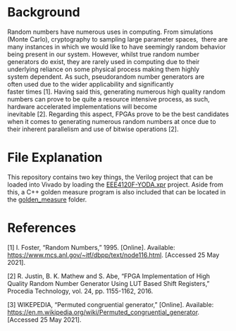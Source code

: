 # Background

Random numbers have numerous uses in computing. 
From simulations (Monte Carlo), cryptography to sampling large parameter spaces, 
there are many instances in which we would like to have seemingly random behavior being 
present in our system. However, whilst true random number generators do exist, they are rarely 
used in computing due to their underlying reliance on some physical process making them highly 
system dependent. As such, pseudorandom number generators are often used due to the wider applicability 
and significantly faster times [1]. Having said this, generating numerous high quality random numbers can 
prove to be quite a resource intensive process, as such, hardware accelerated implementations will become 
inevitable [2]. Regarding this aspect, FPGAs prove to be the best candidates when it comes to generating 
numerous random numbers at once due to their inherent parallelism and use of bitwise operations [2]. 

# File Explanation

This repository contains two key things, the Verilog project that can be loaded into Vivado by loading the 
[EEE4120F-YODA.xpr](EEE4120F-YODA.xpr) project. Aside from this, a C++ golden measure program is also included
that can be located in the [golden_measure](golden_measure) folder. 


# References

[1] I. Foster, “Random Numbers,” 1995. [Online]. Available: https://www.mcs.anl.gov/~itf/dbpp/text/node116.html. [Accessed 25 May 2021]. 

[2] R. Justin, B. K. Mathew and S. Abe, “FPGA Implementation of High Quality Random Number Generator Using LUT Based Shift Registers,” Procedia Technology, vol. 24, pp. 1155-1162, 2016.  

[3] WIKEPEDIA, “Permuted congruential generator,” [Online]. Available: https://en.m.wikipedia.org/wiki/Permuted_congruential_generator. [Accessed 25 May 2021]. 